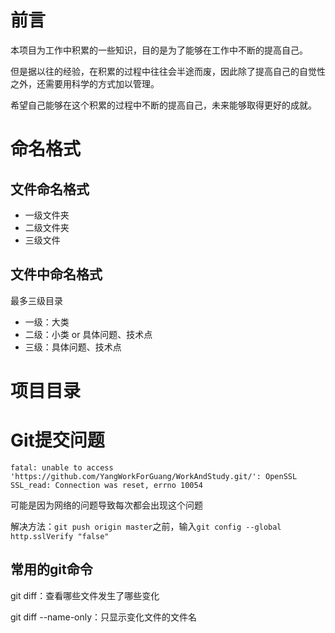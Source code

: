 # 前言

本项目为工作中积累的一些知识，目的是为了能够在工作中不断的提高自己。

但是据以往的经验，在积累的过程中往往会半途而废，因此除了提高自己的自觉性之外，还需要用科学的方式加以管理。

希望自己能够在这个积累的过程中不断的提高自己，未来能够取得更好的成就。

# 命名格式

## 文件命名格式

- 一级文件夹
- 二级文件夹
- 三级文件

## 文件中命名格式

最多三级目录

- 一级：大类
- 二级：小类 or 具体问题、技术点
- 三级：具体问题、技术点

# 项目目录



# Git提交问题

```
fatal: unable to access 'https://github.com/YangWorkForGuang/WorkAndStudy.git/': OpenSSL SSL_read: Connection was reset, errno 10054
```

可能是因为网络的问题导致每次都会出现这个问题

解决方法：`git push origin master`之前，输入`git config --global http.sslVerify "false"`

## 常用的git命令

git diff：查看哪些文件发生了哪些变化

git diff --name-only：只显示变化文件的文件名
